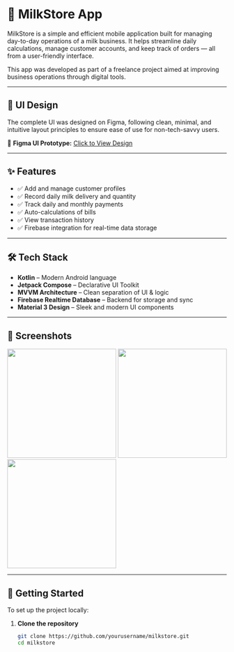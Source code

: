 # 🥛 MilkStore App

MilkStore is a simple and efficient mobile application built for managing day-to-day operations of a milk business. It helps streamline daily calculations, manage customer accounts, and keep track of orders — all from a user-friendly interface.

This app was developed as part of a freelance project aimed at improving business operations through digital tools.

---

## 📱 UI Design

The complete UI was designed on Figma, following clean, minimal, and intuitive layout principles to ensure ease of use for non-tech-savvy users.

🔗 **Figma UI Prototype:** [Click to View Design](https://www.figma.com/proto/oyUreFBcECBycw9vApXtik/MilkStore-design2?node-id=1-152&p=f&t=r1AnyKAM18pB3fHt-1&scaling=min-zoom&content-scaling=fixed&page-id=0%3A1&starting-point-node-id=1%3A152)

---

## ✨ Features

- ✅ Add and manage customer profiles  
- ✅ Record daily milk delivery and quantity  
- ✅ Track daily and monthly payments  
- ✅ Auto-calculations of bills  
- ✅ View transaction history  
- ✅ Firebase integration for real-time data storage

---

## 🛠️ Tech Stack

- **Kotlin** – Modern Android language  
- **Jetpack Compose** – Declarative UI Toolkit  
- **MVVM Architecture** – Clean separation of UI & logic  
- **Firebase Realtime Database** – Backend for storage and sync  
- **Material 3 Design** – Sleek and modern UI components

---

## 📸 Screenshots

<!-- Add your screenshots in the repo and reference like below -->
<p float="left">
  <img src="screenshots(563).png" width="250" />
  <img src="screenshots/records.png" width="250" />
  <img src="screenshots/history.png" width="250" />
</p>

---

## 🚀 Getting Started

To set up the project locally:

1. **Clone the repository**
   ```bash
   git clone https://github.com/yourusername/milkstore.git
   cd milkstore
